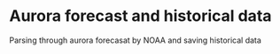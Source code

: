 # Aurora forecast and historical data
 Parsing through aurora forecasat by NOAA and saving historical data
